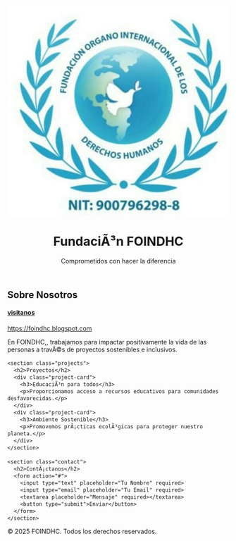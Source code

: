 <html lang="en">
<head>
  <meta charset="UTF-8">
  <meta name="viewport" content="width=device-width, initial-scale=1.0">
  <title>FOINDHC - FundaciÃ³n</title>
  <link rel="stylesheet" href="style.css">
</head>
<body>
  <header>
    <div class="logo">
      <img src="logo.png" alt="Logo de FOINDHC">
    </div>
    <h1>FundaciÃ³n FOINDHC</h1>
    <p>Comprometidos con hacer la diferencia</p>
  </header>

  <main>
    <section class="about">
      <h2>Sobre Nosotros</h2>   <a href="https://foindhc.blogspot.com"><h4>visitanos</h4>https://foindhc.blogspot.com </a>
      <p>En FOINDHC,, trabajamos para impactar positivamente la vida de las personas a travÃ©s de proyectos sostenibles e inclusivos.</p>
    </section>

    <section class="projects">
      <h2>Proyectos</h2>
      <div class="project-card">
        <h3>EducaciÃ³n para todos</h3>
        <p>Proporcionamos acceso a recursos educativos para comunidades desfavorecidas.</p>
      </div>
      <div class="project-card">
        <h3>Ambiente Sostenible</h3>
        <p>Promovemos prÃ¡cticas ecolÃ³gicas para proteger nuestro planeta.</p>
      </div>
    </section>

    <section class="contact">
      <h2>ContÃ¡ctanos</h2>
      <form action="#">
        <input type="text" placeholder="Tu Nombre" required>
        <input type="email" placeholder="Tu Email" required>
        <textarea placeholder="Mensaje" required></textarea>
        <button type="submit">Enviar</button>
      </form>
    </section>
  </main>

  <footer>
    <p>&copy; 2025 FOINDHC. Todos los derechos reservados.</p>
  </footer>
</body>
</html>

